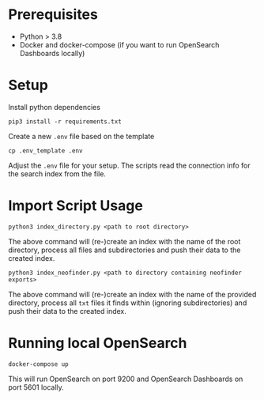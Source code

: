 # Prerequisites

* Python > 3.8
* Docker and docker-compose (if you want to run OpenSearch Dashboards locally)

# Setup

Install python dependencies

```
pip3 install -r requirements.txt
```

Create a new `.env` file based on the template

```
cp .env_template .env
```

Adjust the `.env` file for your setup. The scripts read the connection info for the search index from the file.

# Import Script Usage

```
python3 index_directory.py <path to root directory>
```

The above command will (re-)create an index with the name of the root directory, process all files and subdirectories and push their data to the created index.

```
python3 index_neofinder.py <path to directory containing neofinder exports>
```

The above command will (re-)create an index with the name of the provided directory, process all `txt` files it finds within (ignoring subdirectories) and push their data to the created index.

# Running local OpenSearch

```
docker-compose up
```

This will run OpenSearch on port 9200 and OpenSearch Dashboards on port 5601 locally.
